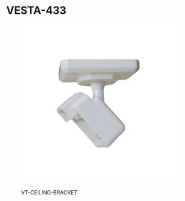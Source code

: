 # VESTA-433

<figure><img src=".gitbook/assets/image (7) (1) (1) (1) (1) (1) (1).png" alt=""><figcaption><p>VT-CEILING-BRACKET</p></figcaption></figure>

